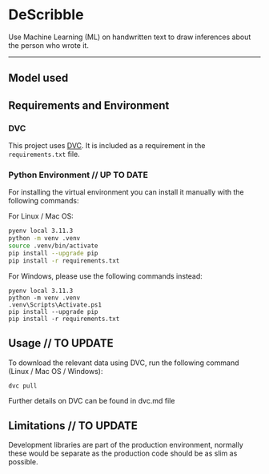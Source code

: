 # DeScribble

Use Machine Learning (ML) on handwritten text to draw inferences about
the person who wrote it.

---

## Model used

## Requirements and Environment

### DVC

This project uses [DVC](https://dvc.org/). It is included as a
requirement in the `requirements.txt` file.

### Python Environment // UP TO DATE

For installing the virtual environment you can install it manually with the following commands: 

For Linux / Mac OS:

```Bash
pyenv local 3.11.3
python -m venv .venv
source .venv/bin/activate
pip install --upgrade pip
pip install -r requirements.txt
```

For Windows, please use the following commands instead:

```
pyenv local 3.11.3
python -m venv .venv
.venv\Scripts\Activate.ps1
pip install --upgrade pip
pip install -r requirements.txt
```

## Usage // TO UPDATE

To download the relevant data using DVC, run the following command (Linux / Mac OS / Windows):

```
dvc pull
```
Further details on DVC can be found in dvc.md file


## Limitations // TO UPDATE

Development libraries are part of the production environment, normally these would be separate as the production code should be as slim as possible.


